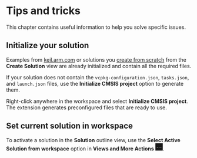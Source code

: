 # Tips and tricks

This chapter contains useful information to help you solve specific issues.

## Initialize your solution

Examples from [keil.arm.com](https://keil.arm.com) or solutions you [create from scratch](./create_app.md) from the
**Create Solution** view are already initialized and contain all the required files.

If your solution does not contain the `vcpkg-configuration.json`, `tasks.json`, and `launch.json` files, use the
**Initialize CMSIS project** option to generate them.

Right-click anywhere in the workspace and select **Initialize CMSIS project**. The extension generates preconfigured files
that are ready to use.

## Set current solution in workspace

To activate a solution in the **Solution** outline view, use the **Select Active Solution from workspace** option in
**Views and More Actions** ![Views and More Actions icon](./images/more-actions-icon.png).
